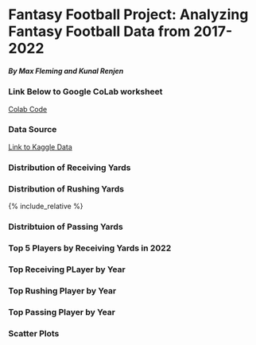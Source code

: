 # Fantasy Football Project: Analyzing Fantasy Football Data from 2017-2022
##### By Max Fleming and Kunal Renjen
### Link Below to Google CoLab worksheet 
[Colab Code](final_project.py)
### Data Source
[Link to Kaggle Data](https://www.kaggle.com/datasets/gbolduc/fantasy-football-data-2017-2023)
### Distribution of Receiving Yards
### Distribution of Rushing Yards
{% include_relative  %}
### Distribtuion of Passing Yards
### Top 5 Players by Receiving Yards in 2022
### Top Receiving PLayer by Year
### Top Rushing Player by Year
### Top Passing Player by Year
### Scatter Plots
